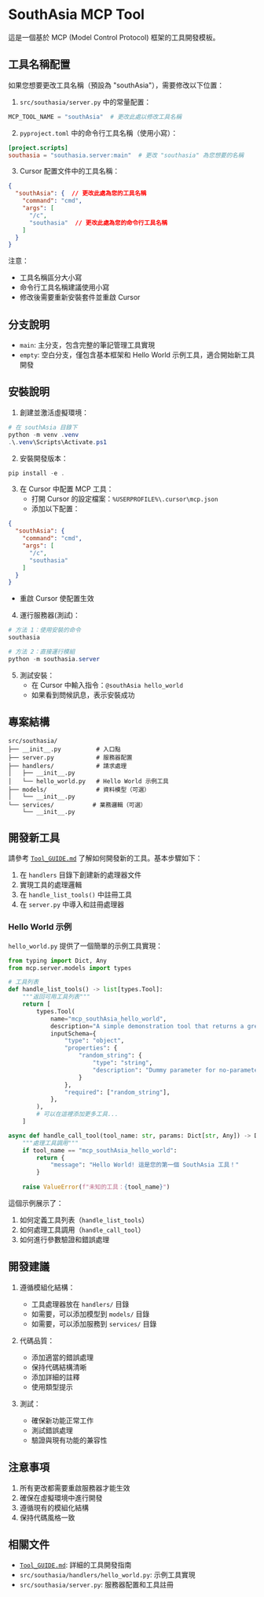 # SouthAsia MCP Tool

這是一個基於 MCP (Model Control Protocol) 框架的工具開發模板。

## 工具名稱配置

如果您想要更改工具名稱（預設為 "southAsia"），需要修改以下位置：

1. `src/southasia/server.py` 中的常量配置：
```python
MCP_TOOL_NAME = "southAsia"  # 更改此處以修改工具名稱
```

2. `pyproject.toml` 中的命令行工具名稱（使用小寫）：
```toml
[project.scripts]
southasia = "southasia.server:main"  # 更改 "southasia" 為您想要的名稱
```

3. Cursor 配置文件中的工具名稱：
```json
{
  "southAsia": {  // 更改此處為您的工具名稱
    "command": "cmd",
    "args": [
      "/c",
      "southasia"  // 更改此處為您的命令行工具名稱
    ]
  }
}
```

注意：
- 工具名稱區分大小寫
- 命令行工具名稱建議使用小寫
- 修改後需要重新安裝套件並重啟 Cursor

## 分支說明

- `main`: 主分支，包含完整的筆記管理工具實現
- `empty`: 空白分支，僅包含基本框架和 Hello World 示例工具，適合開始新工具開發

## 安裝說明

1. 創建並激活虛擬環境：
```powershell
# 在 southAsia 目錄下
python -m venv .venv
.\.venv\Scripts\Activate.ps1
```

2. 安裝開發版本：
```powershell
pip install -e .
```

3. 在 Cursor 中配置 MCP 工具：
   - 打開 Cursor 的設定檔案：`%USERPROFILE%\.cursor\mcp.json`
   - 添加以下配置：
```json
{
  "southAsia": {
    "command": "cmd",
    "args": [
      "/c",
      "southasia"
    ]
  }
}
```
   - 重啟 Cursor 使配置生效

4. 運行服務器(測試)：
```powershell
# 方法 1：使用安裝的命令
southasia

# 方法 2：直接運行模組
python -m southasia.server
```

5. 測試安裝：
   - 在 Cursor 中輸入指令：`@southAsia hello_world`
   - 如果看到問候訊息，表示安裝成功

## 專案結構

```
src/southasia/
├── __init__.py          # 入口點
├── server.py            # 服務器配置
├── handlers/            # 請求處理
│   ├── __init__.py
│   └── hello_world.py   # Hello World 示例工具
├── models/              # 資料模型（可選）
│   └── __init__.py
└── services/           # 業務邏輯（可選）
    └── __init__.py
```

## 開發新工具

請參考 [`Tool_GUIDE.md`](Tool_GUIDE.md) 了解如何開發新的工具。基本步驟如下：

1. 在 `handlers` 目錄下創建新的處理器文件
2. 實現工具的處理邏輯
3. 在 `handle_list_tools()` 中註冊工具
4. 在 `server.py` 中導入和註冊處理器

### Hello World 示例

`hello_world.py` 提供了一個簡單的示例工具實現：

```python
from typing import Dict, Any
from mcp.server.models import types

# 工具列表
def handle_list_tools() -> list[types.Tool]:
    """返回可用工具列表"""
    return [
        types.Tool(
            name="mcp_southAsia_hello_world",
            description="A simple demonstration tool that returns a greeting message",
            inputSchema={
                "type": "object",
                "properties": {
                    "random_string": {
                        "type": "string",
                        "description": "Dummy parameter for no-parameter tools"
                    }
                },
                "required": ["random_string"],
            },
        ),
        # 可以在這裡添加更多工具...
    ]

async def handle_call_tool(tool_name: str, params: Dict[str, Any]) -> Dict[str, Any]:
    """處理工具調用"""
    if tool_name == "mcp_southAsia_hello_world":
        return {
            "message": "Hello World! 這是您的第一個 SouthAsia 工具！"
        }
    
    raise ValueError(f"未知的工具：{tool_name}")
```

這個示例展示了：

1. 如何定義工具列表（`handle_list_tools`）
2. 如何處理工具調用（`handle_call_tool`）
3. 如何進行參數驗證和錯誤處理

## 開發建議

1. 遵循模組化結構：
   - 工具處理器放在 `handlers/` 目錄
   - 如需要，可以添加模型到 `models/` 目錄
   - 如需要，可以添加服務到 `services/` 目錄

2. 代碼品質：
   - 添加適當的錯誤處理
   - 保持代碼結構清晰
   - 添加詳細的註釋
   - 使用類型提示

3. 測試：
   - 確保新功能正常工作
   - 測試錯誤處理
   - 驗證與現有功能的兼容性

## 注意事項

1. 所有更改都需要重啟服務器才能生效
2. 確保在虛擬環境中進行開發
3. 遵循現有的模組化結構
4. 保持代碼風格一致

## 相關文件

- [`Tool_GUIDE.md`](Tool_GUIDE.md): 詳細的工具開發指南
- `src/southasia/handlers/hello_world.py`: 示例工具實現
- `src/southasia/server.py`: 服務器配置和工具註冊
